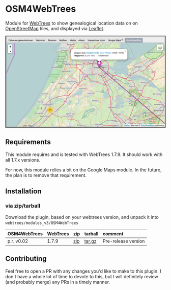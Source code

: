 # OSM4WebTrees
Module for [WebTrees](http://webtrees.net) to show genealogical location data on on [OpenStreetMap](openstreetsmap.org) tiles, and displayed via [Leaflet](leafletjs.com).

![Screenshot](screenshot.png)

## Requirements
This module requires and is tested with WebTrees 1.7.9. It should work with all 1.7.x versions.

For now, this module relies a bit on the Google Maps module. In the future, the plan is to remove that requirement.

## Installation
### via zip/tarball
Download the plugin, based on your webtrees version, and unpack it into `webtrees/modules_v3/OSM4WebTrees`



| OSM4WebTrees | WebTrees | zip | tarball | comment          |
|--------------|----------|-----|---------|:--------------- |
| p.r. v0.02   | 1.7.9 | [zip](https://github.com/Joppla/OSM4WebTrees/archive/OSM4WebTrees1.7.9-v.01.zip) | [tar.gz](https://github.com/Joppla/OSM4WebTrees/archive/OSM4WebTrees1.7.9-v.01.tar.gz) | Pre-release version |

## Contributing

Feel free to open a PR with any changes you'd like to make to this plugin. I don't have a whole lot of time to devote to this, but I will definitely review (and probably merge) any PRs in a timely manner.
